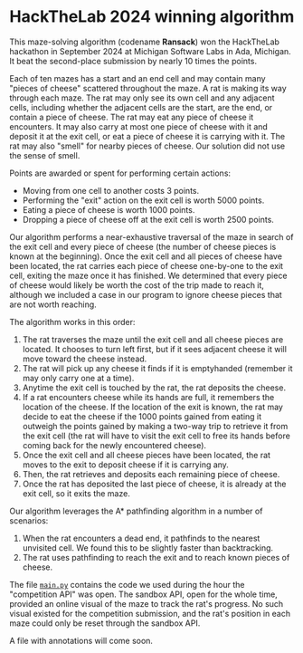 # HackTheLab 2024 winning algorithm

This maze-solving algorithm (codename **Ransack**) won the HackTheLab hackathon in September 2024 at Michigan Software Labs in Ada, Michigan. It beat the second-place submission by nearly 10 times the points.

Each of ten mazes has a start and an end cell and may contain many "pieces of cheese" scattered throughout the maze. A rat is making its way through each maze. The rat may only see its own cell and any adjacent cells, including whether the adjacent cells are the start, are the end, or contain a piece of cheese. The rat may eat any piece of cheese it encounters. It may also carry at most one piece of cheese with it and deposit it at the exit cell, or eat a piece of cheese it is carrying with it. The rat may also "smell" for nearby pieces of cheese. Our solution did not use the sense of smell.

Points are awarded or spent for performing certain actions:

- Moving from one cell to another costs 3 points.
- Performing the "exit" action on the exit cell is worth 5000 points.
- Eating a piece of cheese is worth 1000 points.
- Dropping a piece of cheese off at the exit cell is worth 2500 points.

Our algorithm performs a near-exhaustive traversal of the maze in search of the exit cell and every piece of cheese (the number of cheese pieces is known at the beginning). Once the exit cell and all pieces of cheese have been located, the rat carries each piece of cheese one-by-one to the exit cell, exiting the maze once it has finished. We determined that every piece of cheese would likely be worth the cost of the trip made to reach it, although we included a case in our program to ignore cheese pieces that are not worth reaching.

The algorithm works in this order:

1. The rat traverses the maze until the exit cell and all cheese pieces are located. It chooses to turn left first, but if it sees adjacent cheese it will move toward the cheese instead.
2. The rat will pick up any cheese it finds if it is emptyhanded (remember it may only carry one at a time).
3. Anytime the exit cell is touched by the rat, the rat deposits the cheese.
4. If a rat encounters cheese while its hands are full, it remembers the location of the cheese. If the location of the exit is known, the rat may decide to eat the cheese if the 1000 points gained from eating it outweigh the points gained by making a two-way trip to retrieve it from the exit cell (the rat will have to visit the exit cell to free its hands before coming back for the newly encountered cheese).
5. Once the exit cell and all cheese pieces have been located, the rat moves to the exit to deposit cheese if it is carrying any.
6. Then, the rat retrieves and deposits each remaining piece of cheese.
7. Once the rat has deposited the last piece of cheese, it is already at the exit cell, so it exits the maze.

Our algorithm leverages the A* pathfinding algorithm in a number of scenarios:

1. When the rat encounters a dead end, it pathfinds to the nearest unvisited cell. We found this to be slightly faster than backtracking.
2. The rat uses pathfinding to reach the exit and to reach known pieces of cheese.

The file [`main.py`](main.py) contains the code we used during the hour the "competition API" was open. The sandbox API, open for the whole time, provided an online visual of the maze to track the rat's progress. No such visual existed for the competition submission, and the rat's position in each maze could only be reset through the sandbox API.

A file with annotations will come soon.
